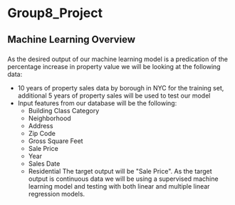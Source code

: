 # Group8_Project

## Machine Learning Overview
###
As the desired output of our machine learning model is a predication of the percentage increase in property value we will be looking at the following data:
  - 10 years of property sales data by borough in NYC for the training set, additional 5 years of property sales will be used to test our model
  - Input features from our database will be the following:
      - Building Class Category
      - Neighborhood
      - Address
      - Zip Code
      - Gross Square Feet
      - Sale Price
      - Year
      - Sales Date
      - Residential
The target output will be "Sale Price".  As the target output is continuous data we will be using a supervised machine learning model and testing with both linear and multiple linear regression models.



